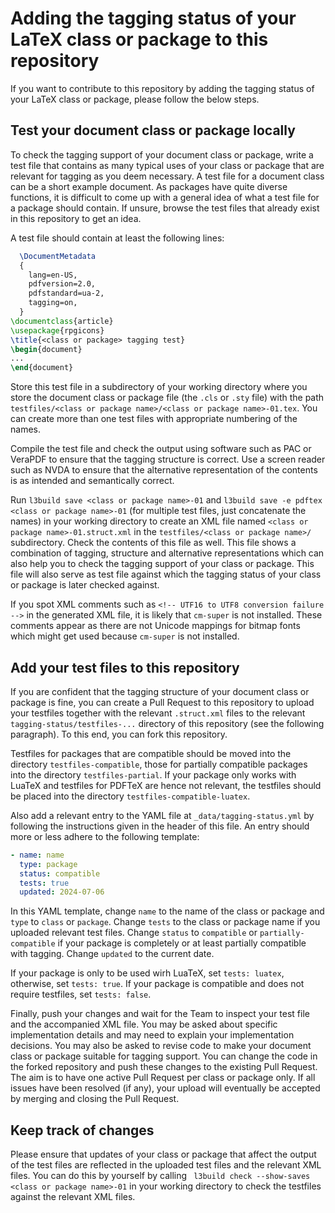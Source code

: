 # Adding the tagging status of your LaTeX class or package to this repository

If you want to contribute to this repository by adding the tagging status of your LaTeX class or package, please follow the below steps.

## Test your document class or package locally

To check the tagging support of your document class or package, write a test file 
that contains as many typical uses of your class or package that are relevant for tagging as you deem necessary. 
A test file for a document class can be a short example document. 
As packages have quite diverse functions, it is difficult to come up with a general idea of what a test file for a package should contain. 
If unsure, browse the test files that already exist in this repository to get an idea. 

A test file should contain at least the following lines:
```tex
  \DocumentMetadata
  {
    lang=en-US,
    pdfversion=2.0,
    pdfstandard=ua-2,
    tagging=on,
  }
\documentclass{article}
\usepackage{rpgicons}
\title{<class or package> tagging test}
\begin{document}
...
\end{document}
```

Store this test file in a subdirectory of your working directory 
where you store the document class or package file (the `.cls` or `.sty` file) 
with the path `testfiles/<class or package name>/<class or package name>-01.tex`. 
You can create more than one test files with appropriate numbering of the names.

Compile the test file and check the output using software such as PAC or VeraPDF to ensure that the tagging structure is correct. 
Use a screen reader such as NVDA to ensure that the alternative representation of the contents is as intended and semantically correct.

Run `l3build save <class or package name>-01` and `l3build save -e pdftex <class or package name>-01` 
(for multiple test files, just concatenate the names) in your working directory 
to create an XML file named `<class or package name>-01.struct.xml` in the `testfiles/<class or package name>/` subdirectory. 
Check the contents of this file as well. 
This file shows a combination of tagging, structure and alternative representations 
which can also help you to check the tagging support of your class or package. 
This file will also serve as test file against which the tagging status of your class or package is later checked against.  

If you spot XML comments such as `<!-- UTF16 to UTF8 conversion failure -->` in the generated XML file, 
it is likely that `cm-super` is not installed. 
These comments appear as there are not Unicode mappings for bitmap fonts which might get used because `cm-super` is not installed. 

## Add your test files to this repository

If you are confident that the tagging structure of your document class or package is fine, 
you can create a Pull Request to this repository to upload your testfiles together with the relevant `.struct.xml` files 
to the relevant `tagging-status/testfiles-...` directory of this repository (see the following paragraph). 
To this end, you can fork this repository.

Testfiles for packages that are compatible should be moved into the directory `testfiles-compatible`, 
those for partially compatible packages into the directory `testfiles-partial`. 
If your package only works with LuaTeX and testfiles for PDFTeX are hence not relevant, 
the testfiles should be placed into the directory `testfiles-compatible-luatex`.

Also add a relevant entry to the YAML file at `_data/tagging-status.yml` by following the instructions given in the header of this file.
 An entry should more or less adhere to the following template:
```yaml
- name: name
  type: package
  status: compatible
  tests: true
  updated: 2024-07-06
```

In this YAML template, change `name` to the name of the class or package 
and `type` to `class` or `package`. Change `tests` to the class or package name if you uploaded relevant test files. 
Change `status` to `compatible` or `partially-compatible` if your package is completely or at least partially compatible with tagging. 
Change `updated` to the current date.

If your package is only to be used wirh LuaTeX, set `tests: luatex`, 
otherwise, set `tests: true`. 
If your package is compatible and does not require testfiles, set `tests: false`.

Finally, push your changes and wait for the Team to inspect your test file and the accompanied XML file. 
You may be asked about specific implementation details and may need to explain your implementation decisions. 
You may also be asked to revise code to make your document class or package suitable for tagging support. 
You can change the code in the forked repository and push these changes to the existing Pull Request. 
The aim is to have one active Pull Request per class or package only. 
If all issues have been resolved (if any), your upload will eventually be accepted by merging and closing the Pull Request. 

## Keep track of changes

Please ensure that updates of your class or package that affect the output of the test files are reflected in the uploaded test files and the relevant XML files. 
You can do this by yourself by calling ` l3build check --show-saves <class or package name>-01` in your working directory to check the testfiles against the relevant XML files.
